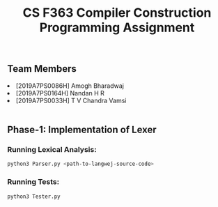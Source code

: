 <h1 align="center" style="text-decoration:none;"> 
    <b>CS F363 Compiler Construction</b>
    <br>
    Programming Assignment
</h1></center>
<br>

## Team Members 
<li>[2019A7PS0086H] Amogh Bharadwaj </li>
<li>[2019A7PS0164H] Nandan H R </li>
<li>[2019A7PS0033H] T V Chandra Vamsi</li>

<br>

## Phase-1: Implementation of Lexer
### Running Lexical Analysis:
```bash
python3 Parser.py <path-to-langwej-source-code>
```

### Running Tests:
```bash
python3 Tester.py
```
